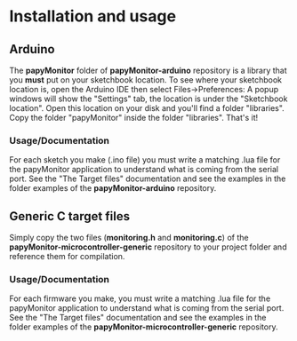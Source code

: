 # Installation and usage

## Arduino

The **papyMonitor** folder of **papyMonitor-arduino** repository is a library that you **must** put on your sketchbook location. To see where your sketchbook location is, open the Arduino IDE then select Files->Preferences: A popup windows will show the "Settings" tab, the location is under the "Sketchbook location".
Open this location on your disk and you'll find a folder "libraries". Copy the folder "papyMonitor" inside the folder "libraries". That's it!

### Usage/Documentation

For each sketch you make (.ino file) you must write a matching .lua file for the papyMonitor application to understand what is coming from the serial port. See the "The Target files" documentation and see the examples in the folder examples of the **papyMonitor-arduino** repository.

## Generic C target files

Simply copy the two files (**monitoring.h** and **monitoring.c**) of the **papyMonitor-microcontroller-generic** repository to your project folder and reference them for compilation.

### Usage/Documentation

For each firmware you make, you must write a matching .lua file for the papyMonitor application to understand what is coming from the serial port. See the "The Target files" documentation and see the examples in the folder examples of the **papyMonitor-microcontroller-generic** repository.
